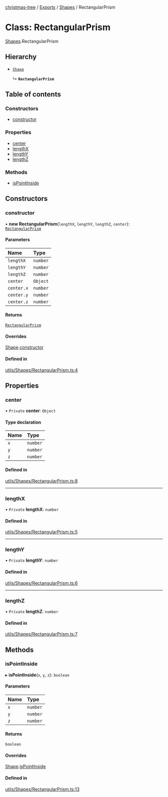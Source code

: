 [christmas-tree](../README.md) / [Exports](../modules.md) / [Shapes](../modules/Shapes.md) / RectangularPrism

# Class: RectangularPrism

[Shapes](../modules/Shapes.md).RectangularPrism

## Hierarchy

- [`Shape`](Shapes.Shape.md)

  ↳ **`RectangularPrism`**

## Table of contents

### Constructors

- [constructor](Shapes.RectangularPrism.md#constructor)

### Properties

- [center](Shapes.RectangularPrism.md#center)
- [lengthX](Shapes.RectangularPrism.md#lengthx)
- [lengthY](Shapes.RectangularPrism.md#lengthy)
- [lengthZ](Shapes.RectangularPrism.md#lengthz)

### Methods

- [isPointInside](Shapes.RectangularPrism.md#ispointinside)

## Constructors

### constructor

• **new RectangularPrism**(`lengthX`, `lengthY`, `lengthZ`, `center`): [`RectangularPrism`](Shapes.RectangularPrism.md)

#### Parameters

| Name | Type |
| :------ | :------ |
| `lengthX` | `number` |
| `lengthY` | `number` |
| `lengthZ` | `number` |
| `center` | `Object` |
| `center.x` | `number` |
| `center.y` | `number` |
| `center.z` | `number` |

#### Returns

[`RectangularPrism`](Shapes.RectangularPrism.md)

#### Overrides

[Shape](Shapes.Shape.md).[constructor](Shapes.Shape.md#constructor)

#### Defined in

[utils/Shapes/RectangularPrism.ts:4](https://github.com/justinfernald/christmas-tree-lights/blob/6ac5881/src/utils/Shapes/RectangularPrism.ts#L4)

## Properties

### center

• `Private` **center**: `Object`

#### Type declaration

| Name | Type |
| :------ | :------ |
| `x` | `number` |
| `y` | `number` |
| `z` | `number` |

#### Defined in

[utils/Shapes/RectangularPrism.ts:8](https://github.com/justinfernald/christmas-tree-lights/blob/6ac5881/src/utils/Shapes/RectangularPrism.ts#L8)

___

### lengthX

• `Private` **lengthX**: `number`

#### Defined in

[utils/Shapes/RectangularPrism.ts:5](https://github.com/justinfernald/christmas-tree-lights/blob/6ac5881/src/utils/Shapes/RectangularPrism.ts#L5)

___

### lengthY

• `Private` **lengthY**: `number`

#### Defined in

[utils/Shapes/RectangularPrism.ts:6](https://github.com/justinfernald/christmas-tree-lights/blob/6ac5881/src/utils/Shapes/RectangularPrism.ts#L6)

___

### lengthZ

• `Private` **lengthZ**: `number`

#### Defined in

[utils/Shapes/RectangularPrism.ts:7](https://github.com/justinfernald/christmas-tree-lights/blob/6ac5881/src/utils/Shapes/RectangularPrism.ts#L7)

## Methods

### isPointInside

▸ **isPointInside**(`x`, `y`, `z`): `boolean`

#### Parameters

| Name | Type |
| :------ | :------ |
| `x` | `number` |
| `y` | `number` |
| `z` | `number` |

#### Returns

`boolean`

#### Overrides

[Shape](Shapes.Shape.md).[isPointInside](Shapes.Shape.md#ispointinside)

#### Defined in

[utils/Shapes/RectangularPrism.ts:13](https://github.com/justinfernald/christmas-tree-lights/blob/6ac5881/src/utils/Shapes/RectangularPrism.ts#L13)
